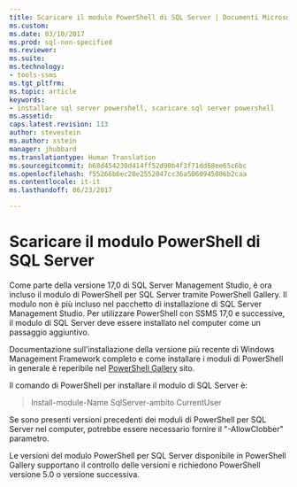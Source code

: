 ```yaml
---
title: Scaricare il modulo PowerShell di SQL Server | Documenti Microsoft
ms.custom: 
ms.date: 03/10/2017
ms.prod: sql-non-specified
ms.reviewer: 
ms.suite: 
ms.technology:
- tools-ssms
ms.tgt_pltfrm: 
ms.topic: article
keywords:
- installare sql server powershell, scaricare sql server powershell
ms.assetid: 
caps.latest.revision: 113
author: stevestein
ms.author: sstein
manager: jhubbard
ms.translationtype: Human Translation
ms.sourcegitcommit: b68d454230d414ff52d90b4f3f71dd68ee65c6bc
ms.openlocfilehash: f55266b6ec28e2552047cc36a5060945006b2caa
ms.contentlocale: it-it
ms.lasthandoff: 06/23/2017

---
```

# <a name="download-sql-server-powershell-module"></a>Scaricare il modulo PowerShell di SQL Server
Come parte della versione 17,0 di SQL Server Management Studio, è ora incluso il modulo di PowerShell per SQL Server tramite PowerShell Gallery.  Il modulo non è più incluso nel pacchetto di installazione di SQL Server Management Studio. Per utilizzare PowerShell con SSMS 17,0 e successive, il modulo di SQL Server deve essere installato nel computer come un passaggio aggiuntivo.

Documentazione sull'installazione della versione più recente di Windows Management Framework completo e come installare i moduli di PowerShell in generale è reperibile nel [PowerShell Gallery](https://www.powershellgallery.com/) sito.

Il comando di PowerShell per installare il modulo di SQL Server è:

> Install-module-Name SqlServer-ambito CurrentUser

Se sono presenti versioni precedenti dei moduli di PowerShell per SQL Server nel computer, potrebbe essere necessario fornire il "-AllowClobber" parametro.  

Le versioni del modulo PowerShell per SQL Server disponibile in PowerShell Gallery supportano il controllo delle versioni e richiedono PowerShell versione 5.0 o versione successiva.

